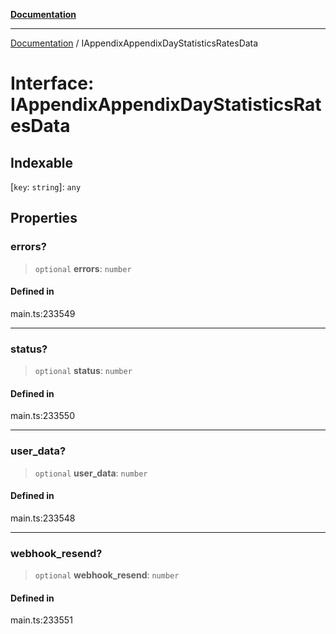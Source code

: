 [**Documentation**](../README.md)

***

[Documentation](../README.md) / IAppendixAppendixDayStatisticsRatesData

# Interface: IAppendixAppendixDayStatisticsRatesData

## Indexable

 \[`key`: `string`\]: `any`

## Properties

### errors?

> `optional` **errors**: `number`

#### Defined in

main.ts:233549

***

### status?

> `optional` **status**: `number`

#### Defined in

main.ts:233550

***

### user\_data?

> `optional` **user\_data**: `number`

#### Defined in

main.ts:233548

***

### webhook\_resend?

> `optional` **webhook\_resend**: `number`

#### Defined in

main.ts:233551
